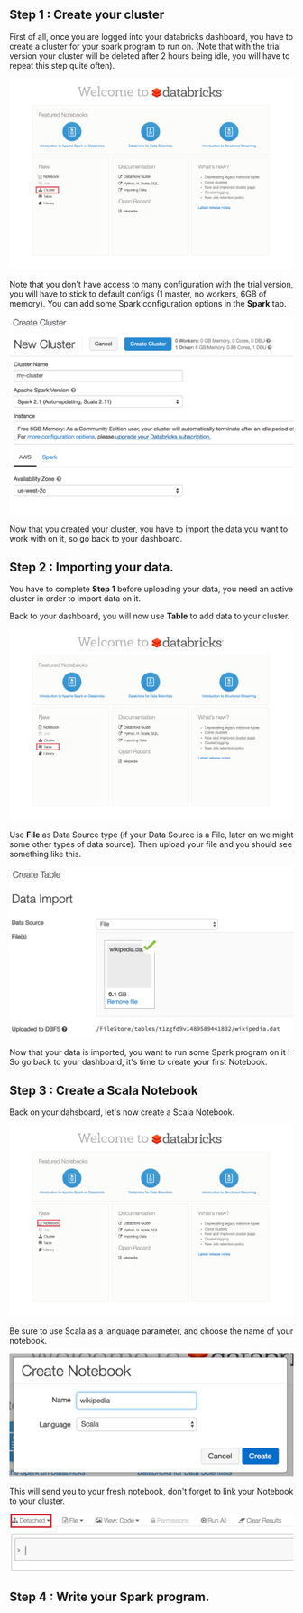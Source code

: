 ## Step 1 : Create your cluster

First of all, once you are logged into your databricks dashboard, you have to create a cluster for your spark program to run on. (Note that with the trial version your cluster will be deleted after 2 hours being idle, you will have to repeat this step quite often).

![Create your cluster 1](https://github.com/alamit/How-to-run-your-assignments-on-databricks/blob/master/create-cluster1.png)

Note that you don't have access to many configuration with the trial version, you will have to stick to default configs (1 master, no workers, 6GB of memory). You can add some Spark configuration options in the **Spark** tab.

![Create your cluster 2](https://github.com/alamit/How-to-run-your-assignments-on-databricks/blob/master/create-cluster3.png)

Now that you created your cluster, you have to import the data you want to work with on it, so go back to your dashboard.

## Step 2 : Importing your data.

You have to complete **Step 1** before uploading your data, you need an active cluster in order to import data on it.

Back to your dashboard, you will now use **Table** to add data to your cluster.

![Import Data 1](https://github.com/alamit/How-to-run-your-assignments-on-databricks/blob/master/import-data1.png)

Use **File** as Data Source type (if your Data Source is a File, later on we might some other types of data source). Then upload your file and you should see something like this.

![Import Data 2](https://github.com/alamit/How-to-run-your-assignments-on-databricks/blob/master/import-data2.png)

Now that your data is imported, you want to run some Spark program on it ! So go back to your dashboard, it's time to create your first Notebook.

## Step 3 : Create a Scala Notebook

Back on your dahsboard, let's now create a Scala Notebook. 

![Create Notebook 1](https://github.com/alamit/How-to-run-your-assignments-on-databricks/blob/master/create-notebook1.png)

Be sure to use Scala as a language parameter, and choose the name of your notebook.

![Create Notebook 2](https://github.com/alamit/How-to-run-your-assignments-on-databricks/blob/master/create-notebook2.png)

This will send you to your fresh notebook, don't forget to link your Notebook to your cluster.

![Create Notebook 3](https://github.com/alamit/How-to-run-your-assignments-on-databricks/blob/master/create-notebook3.png)

## Step 4 : Write your Spark program.


